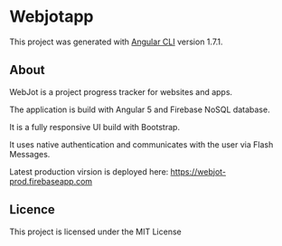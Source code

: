 # Webjotapp

This project was generated with [Angular CLI](https://github.com/angular/angular-cli) version 1.7.1.

## About

WebJot is a project progress tracker for websites and apps.

The application is build with Angular 5 and Firebase NoSQL database.

It is a fully responsive UI build with Bootstrap.

It uses native authentication and communicates with the user via Flash Messages.

Latest production virsion is deployed here:
https://webjot-prod.firebaseapp.com

## Licence

This project is licensed under the MIT License

